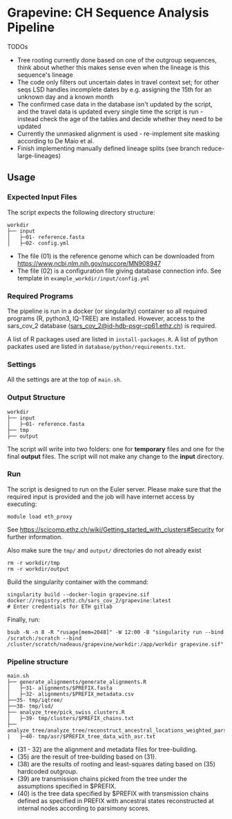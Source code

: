 # Grapevine: CH Sequence Analysis Pipeline

TODOs
* Tree rooting currently done based on one of the outgroup sequences, think about whether this makes sense even when the lineage is this sequence's lineage
* The code only filters out uncertain dates in travel context set; for other seqs LSD handles incomplete dates by e.g. assigning the 15th for an unknown day and a known month
* The confirmed case data in the database isn't updated by the script, and the travel data is updated every single time the script is run - instead check the age of the tables and decide whether they need to be updated
* Currently the unmasked alignment is used - re-implement site masking according to De Maio et al.
* Finish implementing manually defined lineage splits (see branch reduce-large-lineages)

## Usage

### Expected Input Files

The script expects the following directory structure:

```
workdir
├── input
│   ├─01- reference.fasta
│   ├─02- config.yml
```

- The file (01) is the reference genome which can be downloaded from https://www.ncbi.nlm.nih.gov/nuccore/MN908947
- The file (02) is a configuration file giving database connection info. See template in `example_workdir/input/config.yml`


### Required Programs

The pipeline is run in a docker (or singularity) container so all required programs (R, python3, IQ-TREE) are installed. However, access to the sars_cov_2 database (sars_cov_2@id-hdb-psgr-cp61.ethz.ch) is required.

A list of R packages used are listed in `install-packages.R`.
A list of python packates used are listed in `database/python/requirements.txt`.


### Settings

All the settings are at the top of `main.sh`.


### Output Structure

```
workdir
├── input
│   ├─01- reference.fasta
├── tmp
├── output
```

The script will write into two folders: one for **temporary** files and one for the final **output** files. The script will not make any change to the **input** directory.


### Run

The script is designed to run on the Euler server. Please make sure that the required input is provided and the job will have internet access by executing:

```
module load eth_proxy
```

See https://scicomp.ethz.ch/wiki/Getting_started_with_clusters#Security for further information.

Also make sure the `tmp/` and `output/` directories do not already exist

```
rm -r workdir/tmp
rm -r workdir/output
```

Build the singularity container with the command:

```
singularity build --docker-login grapevine.sif docker://registry.ethz.ch/sars_cov_2/grapevine:latest
# Enter credentials for ETH gitlab
```

Finally, run:

```
bsub -N -n 8 -R "rusage[mem=2048]" -W 12:00 -B "singularity run --bind /scratch:/scratch --bind /cluster/scratch/nadeaus/grapevine/workdir:/app/workdir grapevine.sif"
```

### Pipeline structure
```
main.sh
├── generate_alignments/generate_alignments.R
│   ├─31- alignments/$PREFIX.fasta
│   ├─32- alignments/$PREFIX_metadata.csv
├──35- tmp/iqtree/
├──38- tmp/lsd/
├── analyze_tree/pick_swiss_clusters.R 
│   ├─39- tmp/clusters/$PREFIX_chains.txt
├── analyze_tree/analyze_tree/reconstruct_ancestral_locations_weighted_parsimony.R
|   ├─40- tmp/asr/$PREFIX_tree_data_with_asr.txt
```

- (31 - 32) are the alignment and metadata files for tree-building.
- (35) are the result of tree-building based on (31).
- (38) are the results of rooting and least-squares dating based on (35) hardcoded outgroup.
- (39) are transmission chains picked from the tree under the assumptions specified in $PREFIX.
- (40) is the tree data specified by $PREFIX with transmission chains defined as specified in PREFIX with ancestral states reconstructed at internal nodes according to parsimony scores.

